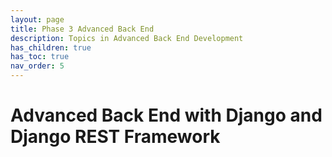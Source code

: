 ```yaml
---
layout: page
title: Phase 3 Advanced Back End
description: Topics in Advanced Back End Development
has_children: true
has_toc: true
nav_order: 5
---
```


# Advanced Back End with Django and Django REST Framework

